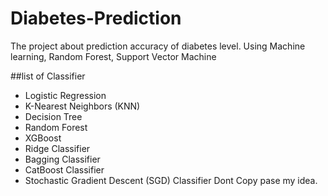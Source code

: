# Diabetes-Prediction
 The project about prediction accuracy of diabetes level. Using Machine learning, Random Forest, Support Vector Machine

##list of Classifier
- Logistic Regression
- K-Nearest Neighbors (KNN)
- Decision Tree
- Random Forest
- XGBoost
- Ridge Classifier
- Bagging Classifier
- CatBoost Classifier
- Stochastic Gradient Descent (SGD) Classifier
 Dont Copy pase my idea.
